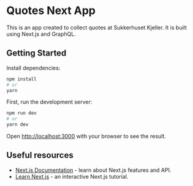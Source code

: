 # Quotes Next App

This is an app created to collect quotes at Sukkerhuset Kjeller. It is built using Next.js and GraphQL.

## Getting Started

Install dependencies:

```bash
npm install
# or
yarn
```

First, run the development server:

```bash
npm run dev
# or
yarn dev
```

Open [http://localhost:3000](http://localhost:3000) with your browser to see the result.

## Useful resources

- [Next.js Documentation](https://nextjs.org/docs) - learn about Next.js features and API.
- [Learn Next.js](https://nextjs.org/learn) - an interactive Next.js tutorial.
